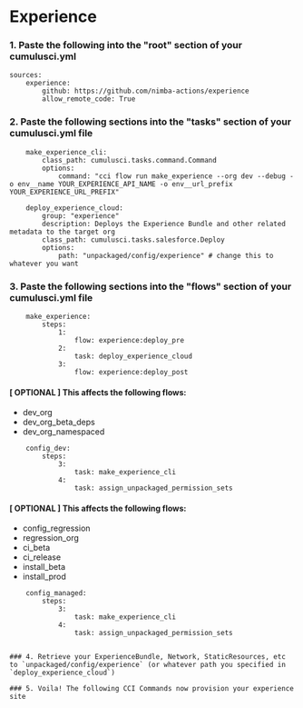 # Experience


### 1. Paste the following into the "root" section of your cumulusci.yml

```
sources:
    experience:
        github: https://github.com/nimba-actions/experience
        allow_remote_code: True
```

### 2. Paste the following sections into the "tasks" section of your cumulusci.yml file

```
    make_experience_cli:
        class_path: cumulusci.tasks.command.Command
        options:
            command: "cci flow run make_experience --org dev --debug -o env__name YOUR_EXPERIENCE_API_NAME -o env__url_prefix YOUR_EXPERIENCE_URL_PREFIX"

    deploy_experience_cloud:
        group: "experience"
        description: Deploys the Experience Bundle and other related metadata to the target org
        class_path: cumulusci.tasks.salesforce.Deploy
        options:
            path: "unpackaged/config/experience" # change this to whatever you want
```
### 3. Paste the following sections into the "flows" section of your cumulusci.yml file
```
    make_experience:
        steps:
            1:
                flow: experience:deploy_pre
            2:
                task: deploy_experience_cloud
            3:
                flow: experience:deploy_post
```

#### [ OPTIONAL ] This affects the following flows: 
- dev_org
- dev_org_beta_deps
- dev_org_namespaced
```
    config_dev: 
        steps:
            3:   
                task: make_experience_cli
            4:
                task: assign_unpackaged_permission_sets
```

#### [ OPTIONAL ] This affects the following flows: 
- config_regression
- regression_org
- ci_beta
- ci_release
- install_beta
- install_prod
```
    config_managed:
        steps:
            3:
                task: make_experience_cli
            4:
                task: assign_unpackaged_permission_sets


### 4. Retrieve your ExperienceBundle, Network, StaticResources, etc to `unpackaged/config/experience` (or whatever path you specified in `deploy_experience_cloud`)

### 5. Voila! The following CCI Commands now provision your experience site
```
